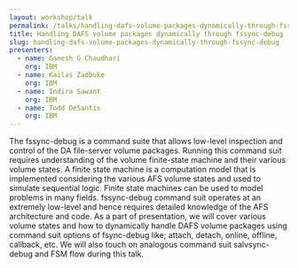 ```yaml
---
layout: workshop/talk
permalink: /talks/handling-dafs-volume-packages-dynamically-through-fssync-debug/
title: Handling DAFS volume packages dynamically through fssync-debug
slug: handling-dafs-volume-packages-dynamically-through-fssync-debug
presenters:
  - name: Ganesh G Chaudhari
    org: IBM
  - name: Kailas Zadbuke
    org: IBM
  - name: Indira Sawant
    org: IBM
  - name: Todd DeSantis
    org: IBM
---
```


The fssync-debug is a command suite that allows low-level inspection and control
of the DA file-server volume packages. Running this command suit requires
understanding of the volume finite-state machine and their various volume
states. A finite state machine is a computation model that is implemented
considering the various AFS volume states and used to simulate sequential logic.
Finite state machines can be used to model problems in many fields. fssync-debug
command suit operates at an extremely low-level and hence requires detailed
knowledge of the AFS architecture and code.  As a part of presentation, we will
cover various volume states and how to dynamically handle DAFS volume packages
using command suit options of fsync-debug like; attach, detach, online, offline,
callback, etc.  We will also touch on analogous command suit salvsync-debug and
FSM flow during this talk.
